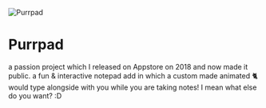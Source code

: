 ![Purrpad](https://github.com/Reza-Abdolahi/Purrpad/assets/36269246/4b4c6151-ecd6-45a4-a3de-2eaaaaf0a9fb)

# Purrpad
a passion project which I released on Appstore on 2018 and now made it public. 
a fun & interactive notepad add in which a custom made animated 🐈 would type alongside with you while you are taking notes! I mean what else do you want? :D

